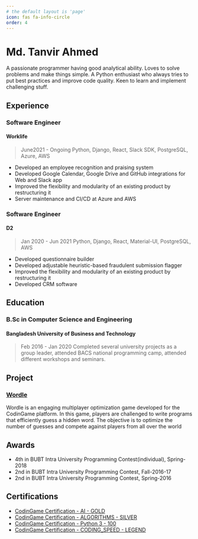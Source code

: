 ```yaml
---
# the default layout is 'page'
icon: fas fa-info-circle
order: 4
---
```

# Md. Tanvir Ahmed

A passionate programmer having good analytical ability. Loves to solve problems and make things simple. A Python enthusiast who always tries to put best practices and improve code quality. Keen to learn and implement challenging stuff.

## Experience

### Software Engineer
#### Worklife
> June2021 - Ongoing
> Python, Django, React, Slack SDK, PostgreSQL, Azure, AWS
- Developed an employee recognition and praising system
- Developed Google Calendar, Google Drive and GitHub integrations for Web and Slack app
- Improved the flexibility and modularity of an existing product by restructuring it
- Server maintenance and CI/CD at Azure and AWS

### Software Engineer
#### D2
> Jan 2020 - Jun 2021
> Python, Django, React, Material-UI, PostgreSQL, AWS
- Developed questionnaire builder
- Developed adjustable heuristic-based fraudulent submission flagger
- Improved the flexibility and modularity of an existing product by restructuring it
- Developed CRM software

## Education

### B.Sc in Computer Science and Engineering
#### Bangladesh University of Business and Technology
> Feb 2016 - Jan 2020
Completed several university projects as a group leader, attended
BACS national programming camp, attended different workshops and
seminars.

## Project
### [Wordle](https://www.codingame.com/multiplayer/optimization/wordle)
Wordle is an engaging multiplayer optimization game developed for the CodinGame platform. In this game, players are challenged to write programs that efficiently guess a hidden word. The objective is to optimize the number of guesses and compete against players from all over the world

## Awards
- 4th in BUBT Intra University Programming Contest(individual), Spring-2018
- 2nd in BUBT Intra University Programming Contest, Fall-2016-17
- 2nd in BUBT Intra University Programming Contest, Spring-2016

## Certifications
- [CodinGame Certification - AI - GOLD](https://www.codingame.com/certification/g3sDJWb5MT4r6tqSCKBYww)
- [CodinGame Certification - ALGORITHMS - SILVER](https://www.codingame.com/certification/3kIl8lEBonbaY6hPKIAZGg)
- [CodinGame Certification - Python 3 - 100](https://www.codingame.com/certification/JDYlEAuHvFesj5dqaD0hXQ)
- [CodinGame Certification - CODING_SPEED - LEGEND](https://www.codingame.com/certification/5UakRMX0uvsuxnvTy3tdpw)

<!-- ## Personal Statement -->
<!--stackedit_data:
eyJoaXN0b3J5IjpbODMyODc4MDE2LC0xNjY5NjQyMjExLDExND
I2MDU3MzMsMTA2ODQyNzk3OCwxMjQzNTg3NDczLC02Mjc0NDA1
ODIsLTEzNTU2ODUzNDksMTQ4NTgyNTAyLDEwNTAyMjk2NjYsLT
EwODY3OTkxMTZdfQ==
-->